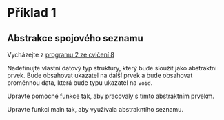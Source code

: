 # Příklad 1
## Abstrakce spojového seznamu

Vycházejte z [programu 2 ze cvičení 8](https://github.com/hridel/fei23-cv08-p2)

Nadefinujte vlastní datový typ struktury, který bude sloužit jako abstraktní prvek. Bude obsahovat ukazatel na další
prvek a bude obsahovat proměnnou data, která bude typu ukazatel na `void`.

Upravte pomocné funkce tak, aby pracovaly s tímto abstraktním prvekm.

Upravte funkci main tak, aby využívala abstrakntího seznamu.

